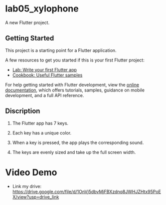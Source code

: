 # lab05_xylophone

A new Flutter project.

## Getting Started

This project is a starting point for a Flutter application.

A few resources to get you started if this is your first Flutter project:

- [Lab: Write your first Flutter app](https://docs.flutter.dev/get-started/codelab)
- [Cookbook: Useful Flutter samples](https://docs.flutter.dev/cookbook)

For help getting started with Flutter development, view the
[online documentation](https://docs.flutter.dev/), which offers tutorials,
samples, guidance on mobile development, and a full API reference.

## Discription

1. The Flutter app has 7 keys.

2. Each key has a unique color.

3. When a key is pressed, the app plays the corresponding sound.
   
4. The keys are evenly sized and take up the full screen width.

# Video Demo

- Link my drive: https://drive.google.com/file/d/1OnVj5dbvMjFBXzdnq8JWHJZHtx95PoEX/view?usp=drive_link
